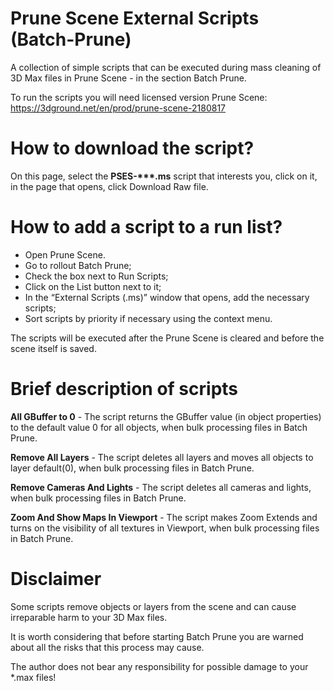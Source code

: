# Prune Scene External Scripts (Batch-Prune)
A collection of simple scripts that can be executed during mass cleaning of 3D Max files in Prune Scene - in the section Batch Prune.

To run the scripts you will need licensed version Prune Scene:
https://3dground.net/en/prod/prune-scene-2180817


# How to download the script?
On this page, select the __PSES-***.ms__ script that interests you, click on it, in the page that opens, click Download Raw file.

# How to add a script to a run list?
- Open Prune Scene.
- Go to rollout Batch Prune;
- Check the box next to Run Scripts;
- Click on the List button next to it;
- In the “External Scripts (.ms)” window that opens, add the necessary scripts;
- Sort scripts by priority if necessary using the context menu.

The scripts will be executed after the Prune Scene is cleared and before the scene itself is saved.

# Brief description of scripts
__All GBuffer to 0__ - The script returns the GBuffer value (in object properties) to the default value 0 for all objects, when bulk processing files in Batch Prune.

__Remove All Layers__ - The script deletes all layers and moves all objects to layer default(0), when bulk processing files in Batch Prune.

__Remove Cameras And Lights__ - The script deletes all cameras and lights, when bulk processing files in Batch Prune.

__Zoom And Show Maps In Viewport__ - The script makes Zoom Extends and turns on the visibility of all textures in Viewport, when bulk processing files in Batch Prune.

# Disclaimer
Some scripts remove objects or layers from the scene and can cause irreparable harm to your 3D Max files.

It is worth considering that before starting Batch Prune you are warned about all the risks that this process may cause.

The author does not bear any responsibility for possible damage to your *.max files!
